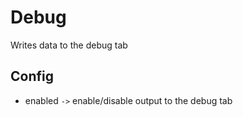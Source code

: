 # Debug

Writes data to the debug tab

## Config

- enabled `->` enable/disable output to the debug tab